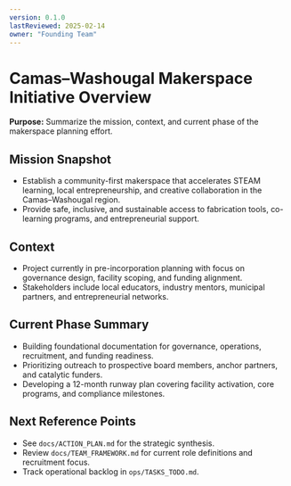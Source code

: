 ```yaml
---
version: 0.1.0
lastReviewed: 2025-02-14
owner: "Founding Team"
---
```


# Camas–Washougal Makerspace Initiative Overview

**Purpose:** Summarize the mission, context, and current phase of the makerspace planning effort.

## Mission Snapshot
- Establish a community-first makerspace that accelerates STEAM learning, local entrepreneurship, and creative collaboration in the Camas–Washougal region.
- Provide safe, inclusive, and sustainable access to fabrication tools, co-learning programs, and entrepreneurial support.

## Context
- Project currently in pre-incorporation planning with focus on governance design, facility scoping, and funding alignment.
- Stakeholders include local educators, industry mentors, municipal partners, and entrepreneurial networks.

## Current Phase Summary
- Building foundational documentation for governance, operations, recruitment, and funding readiness.
- Prioritizing outreach to prospective board members, anchor partners, and catalytic funders.
- Developing a 12-month runway plan covering facility activation, core programs, and compliance milestones.

## Next Reference Points
- See `docs/ACTION_PLAN.md` for the strategic synthesis.
- Review `docs/TEAM_FRAMEWORK.md` for current role definitions and recruitment focus.
- Track operational backlog in `ops/TASKS_TODO.md`.
